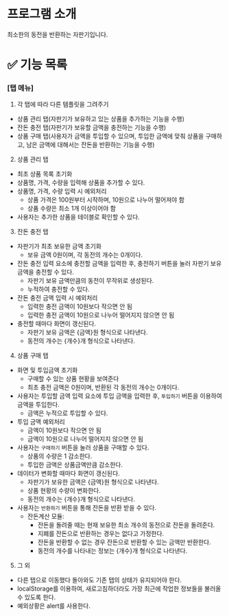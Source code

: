 # 프로그램 소개

최소한의 동전을 반환하는 자판기입니다.

# ✅ 기능 목록

### [탭 메뉴]

1. 각 탭에 따라 다른 템플릿을 그려주기

- 상품 관리 탭(자판기가 보유하고 있는 상품을 추가하는 기능을 수행)
- 잔돈 충전 탭(자판기가 보유할 금액을 충전하는 기능을 수행)
- 상품 구매 탭(사용자가 금액을 투입할 수 있으며, 투입한 금액에 맞춰 상품을 구매하고, 남은 금액에 대해서는 잔돈을 반환하는 기능을 수행)

2. 상품 관리 탭

- 최초 상품 목록 초기화
- 상품명, 가격, 수량을 입력해 상품을 추가할 수 있다.
- 상품명, 가격, 수량 입력 시 예외처리
  - 상품 가격은 100원부터 시작하며, 10원으로 나누어 떨어져야 함
  - 상품 수량은 최소 1개 이상이어야 함
- 사용자는 추가한 상품을 테이블로 확인할 수 있다.

3. 잔돈 충전 탭

- 자판기가 최초 보유한 금액 초기화
  - 보유 금액 0원이며, 각 동전의 개수는 0개이다.
- 잔돈 충전 입력 요소에 충전할 금액을 입력한 후, 충전하기 버튼을 눌러 자판기 보유 금액을 충전할 수 있다.
  - 자판기 보유 금액만큼의 동전이 무작위로 생성된다.
  - 누적하여 충전할 수 있다.
- 잔돈 충전 금액 입력 시 예외처리
  - 입력한 충전 금액이 10원보다 작으면 안 됨
  - 입력한 충전 금액이 10원으로 나누어 떨어지지 않으면 안 됨
- 충전할 때마다 화면이 갱신된다.
  - 자판기 보유 금액은 {금액}원 형식으로 나타낸다.
  - 동전의 개수는 {개수}개 형식으로 나타낸다.

4. 상품 구매 탭

- 화면 및 투입금액 초기화
  - 구매할 수 있는 상품 현황을 보여준다
  - 최초 충전 금액은 0원이며, 반환된 각 동전의 개수는 0개이다.
- 사용자는 투입할 금액 입력 요소에 투입 금액을 입력한 후, `투입하기` 버튼을 이용하여 금액을 투입한다.
  - 금액은 누적으로 투입할 수 있다.
- 투입 금액 예외처리
  - 금액이 10원보다 작으면 안 됨
  - 금액이 10원으로 나누어 떨어지지 않으면 안 됨
- 사용자는 `구매하기` 버튼을 눌러 상품을 구매할 수 있다.
  - 상품의 수량은 1 감소한다.
  - 투입한 금액은 상품금액만큼 감소한다.
- 데이터가 변화할 때마다 화면이 갱신된다.
  - 자판기가 보유한 금액은 {금액}원 형식으로 나타낸다.
  - 상품 현황의 수량이 변화한다.
  - 동전의 개수는 {개수}개 형식으로 나타낸다.
- 사용자는 `반환하기` 버튼을 통해 잔돈을 반환 받을 수 있다.
  - 잔돈계산 모듈:
    - 잔돈을 돌려줄 때는 현재 보유한 최소 개수의 동전으로 잔돈을 돌려준다.
    - 지폐를 잔돈으로 반환하는 경우는 없다고 가정한다.
    - 잔돈을 반환할 수 없는 경우 잔돈으로 반환할 수 있는 금액만 반환한다.
    - 동전의 개수를 나타내는 정보는 {개수}개 형식으로 나타낸다.

5. 그 외

- 다른 탭으로 이동했다 돌아와도 기존 탭의 상태가 유지되어야 한다.
- localStorage를 이용하여, 새로고침하더라도 가장 최근에 작업한 정보들을 불러올 수 있도록 한다.
- 예외상황은 alert를 사용한다.
